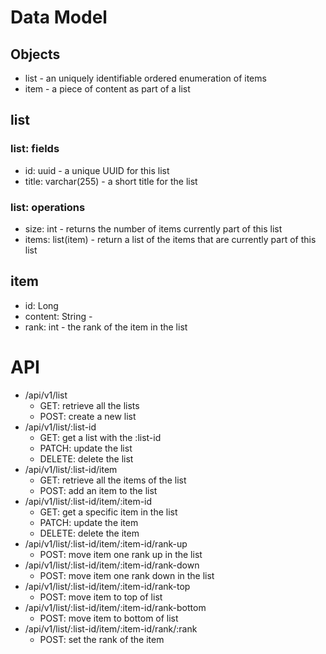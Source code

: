 # Data Model

## Objects

* list - an uniquely identifiable ordered enumeration of items
* item - a piece of content as part of a list

## list

### list: fields

* id: uuid - a unique UUID for this list
* title: varchar(255) - a short title for the list

### list: operations

* size: int - returns the number of items currently part of this list
* items: list(item) - return a list of the items that are currently part of this list

## item

* id: Long
* content: String - 
* rank: int - the rank of the item in the list

# API

* /api/v1/list
  - GET: retrieve all the lists
  - POST: create a new list
* /api/v1/list/:list-id
  - GET: get a list with the :list-id
  - PATCH: update the list
  - DELETE: delete the list
* /api/v1/list/:list-id/item
  - GET: retrieve all the items of the list
  - POST: add an item to the list
* /api/v1/list/:list-id/item/:item-id
  - GET: get a specific item in the list
  - PATCH: update the item
  - DELETE: delete the item
* /api/v1/list/:list-id/item/:item-id/rank-up
  - POST: move item one rank up in the list
* /api/v1/list/:list-id/item/:item-id/rank-down
  - POST: move item one rank down in the list
* /api/v1/list/:list-id/item/:item-id/rank-top
  - POST: move item to top of list
* /api/v1/list/:list-id/item/:item-id/rank-bottom
  - POST: move item to bottom of list
* /api/v1/list/:list-id/item/:item-id/rank/:rank
    - POST: set the rank of the item
